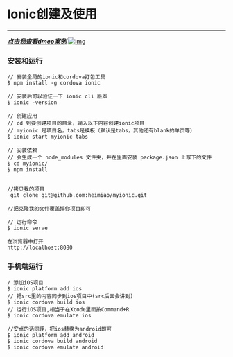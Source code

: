 # Ionic创建及使用

****
 
***<a href="https://heimiao.github.io/heimao_blog//static/myionic/www/index.html">点击我查看dmeo案例</a>***
<a href="https://heimiao.github.io/heimao_blog//static/myionic/www/index.html"> 
![img](https://heimiao.github.io/heimao_blog/image/myionic/componentList.jpg)
</a>


### 安装和运行

	// 安装全局的ionic和cordova打包工具
	$ npm install -g cordova ionic

	// 安装后可以验证一下 ionic cli 版本
	$ ionic -version
	 
	// 创建应用
	// cd 到要创建项目的目录，输入以下内容创建ionic项目
	// myionic 是项目名，tabs是模板（默认是tabs，其他还有blank的单页等）
	$ ionic start myionic tabs
	
	// 安装依赖
	// 会生成一个 node_modules 文件夹，并在里面安装 package.json 上写下的文件
	$ cd myionic/
	$ npm install
	

	//拷贝我的项目
	 git clone git@github.com:heimiao/myionic.git
	
	//把克隆我的文件覆盖掉你项目即可

	// 运行命令
	$ ionic serve
	
	在浏览器中打开
	http://localhost:8080

 
### 手机端运行

	/ 添加iOS项目
	$ ionic platform add ios
	// 把src里的内容同步到ios项目中(src后面会讲到)
	$ ionic cordova build ios
	// 运行iOS项目,相当于在Xcode里面按Command+R
	$ ionic cordova emulate ios
	
	//安卓的话同理，把ios替换为android即可
	$ ionic platform add android
	$ ionic cordova build android
	$ ionic cordova emulate android
 



 
